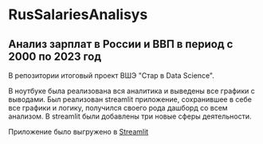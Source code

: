 # RusSalariesAnalisys
## Анализ зарплат в России и ВВП в период с 2000 по 2023 год
В репозитории итоговый проект ВШЭ "Стар в Data Science".

В ноутбуке была реализована вся аналитика и выведены все графики с выводами.
Был реализован streamlit приложение, сохранившее в себе все графики и логику, получился своего рода дашборд со всем анализом.
В streamlit были добавлены три новые сферы деятельности.

Приложение было выгружено в [Streamlit](https://mjiadevcn7vxkqnzanme4v.streamlit.app/)
